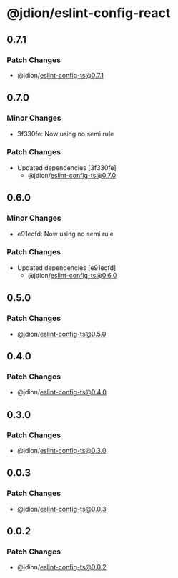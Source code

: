 # @jdion/eslint-config-react

## 0.7.1

### Patch Changes

- @jdion/eslint-config-ts@0.7.1

## 0.7.0

### Minor Changes

- 3f330fe: Now using no semi rule

### Patch Changes

- Updated dependencies [3f330fe]
  - @jdion/eslint-config-ts@0.7.0

## 0.6.0

### Minor Changes

- e91ecfd: Now using no semi rule

### Patch Changes

- Updated dependencies [e91ecfd]
  - @jdion/eslint-config-ts@0.6.0

## 0.5.0

### Patch Changes

- @jdion/eslint-config-ts@0.5.0

## 0.4.0

### Patch Changes

- @jdion/eslint-config-ts@0.4.0

## 0.3.0

### Patch Changes

- @jdion/eslint-config-ts@0.3.0

## 0.0.3

### Patch Changes

- @jdion/eslint-config-ts@0.0.3

## 0.0.2

### Patch Changes

- @jdion/eslint-config-ts@0.0.2
